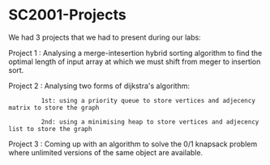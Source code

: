 # SC2001-Projects

We had 3 projects that we had to present during our labs: 

Project 1 : Analysing a merge-intesertion hybrid sorting algorithm to find the optimal length of input array at which we must shift from meger to insertion sort.

Project 2 : Analysing two forms of dijkstra's algorithm: 

             1st: using a priority queue to store vertices and adjecency matrix to store the graph
             
             2nd: using a minimising heap to store vertices and adjecency list to store the graph
             
Project 3 : Coming up with an algorithm to solve the 0/1 knapsack problem where unlimited versions of the same object are available.

